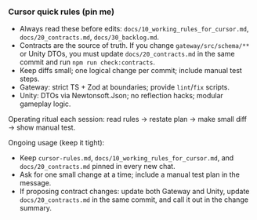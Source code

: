 ### Cursor quick rules (pin me)

- Always read these before edits: `docs/10_working_rules_for_cursor.md`, `docs/20_contracts.md`, `docs/30_backlog.md`.
- Contracts are the source of truth. If you change `gateway/src/schema/**` or Unity DTOs, you must update `docs/20_contracts.md` in the same commit and run `npm run check:contracts`.
- Keep diffs small; one logical change per commit; include manual test steps.
- Gateway: strict TS + Zod at boundaries; provide `lint`/`fix` scripts.
- Unity: DTOs via Newtonsoft.Json; no reflection hacks; modular gameplay logic.

Operating ritual each session: read rules → restate plan → make small diff → show manual test.

Ongoing usage (keep it tight):
- Keep `cursor-rules.md`, `docs/10_working_rules_for_cursor.md`, and `docs/20_contracts.md` pinned in every new chat.
- Ask for one small change at a time; include a manual test plan in the message.
- If proposing contract changes: update both Gateway and Unity, update `docs/20_contracts.md` in the same commit, and call it out in the change summary.


